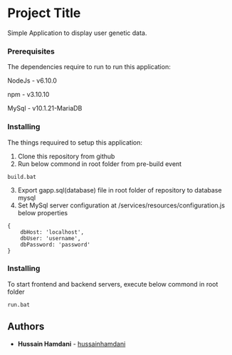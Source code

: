 # Project Title

Simple Application to display user genetic data.


### Prerequisites

The dependencies require to run to run this application:

NodeJs - v6.10.0

npm - v3.10.10

MySql - v10.1.21-MariaDB


### Installing

The things requuired to setup this application:

1. Clone this repository from github
2. Run below commond in root folder from pre-build event
```
build.bat
```
3. Export gapp.sql(database) file in root folder of repository to database mysql
4. Set MySql server configuration at <root folder>/services/resources/configuration.js below properties
```
{
	dbHost: 'localhost',
	dbUser: 'username',
	dbPassword: 'password'
}
```

### Installing

To start frontend and backend servers, execute below commond in root folder
```
run.bat
```

## Authors

* **Hussain Hamdani** - [hussainhamdani](https://github.com/hussainhamdani)